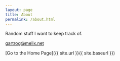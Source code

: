 ```yaml
---
layout: page
title: About
permalink: /about.html
---
```


Random stuff I want to keep track of.

[gartrog@melix.net](mailto:gartrog@melix.net)

[Go to the Home Page]({{ site.url }}{{ site.baseurl }})
